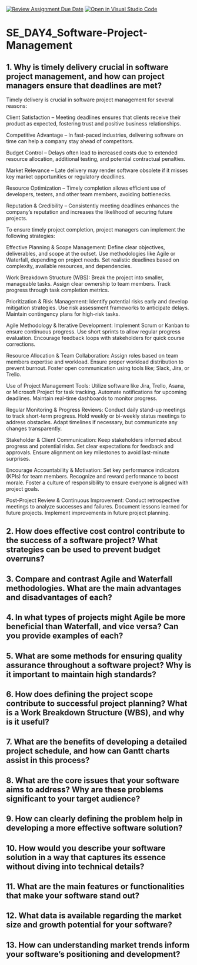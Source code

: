 [![Review Assignment Due Date](https://classroom.github.com/assets/deadline-readme-button-22041afd0340ce965d47ae6ef1cefeee28c7c493a6346c4f15d667ab976d596c.svg)](https://classroom.github.com/a/9pw6JKcu)
[![Open in Visual Studio Code](https://classroom.github.com/assets/open-in-vscode-2e0aaae1b6195c2367325f4f02e2d04e9abb55f0b24a779b69b11b9e10269abc.svg)](https://classroom.github.com/online_ide?assignment_repo_id=18485186&assignment_repo_type=AssignmentRepo)
# SE_DAY4_Software-Project-Management
## 1. Why is timely delivery crucial in software project management, and how can project managers ensure that deadlines are met?

Timely delivery is crucial in software project management for several reasons:

Client Satisfaction – Meeting deadlines ensures that clients receive their product as expected, fostering trust and positive business relationships.

Competitive Advantage – In fast-paced industries, delivering software on time can help a company stay ahead of competitors.

Budget Control – Delays often lead to increased costs due to extended resource allocation, additional testing, and potential contractual penalties.

Market Relevance – Late delivery may render software obsolete if it misses key market opportunities or regulatory deadlines.

Resource Optimization – Timely completion allows efficient use of developers, testers, and other team members, avoiding bottlenecks.

Reputation & Credibility – Consistently meeting deadlines enhances the company’s reputation and increases the likelihood of securing future projects.

To ensure timely project completion, project managers can implement the following strategies:

Effective Planning & Scope Management:
Define clear objectives, deliverables, and scope at the outset.
Use methodologies like Agile or Waterfall, depending on project needs.
Set realistic deadlines based on complexity, available resources, and dependencies.

Work Breakdown Structure (WBS):
Break the project into smaller, manageable tasks.
Assign clear ownership to team members.
Track progress through task completion metrics.

Prioritization & Risk Management:
Identify potential risks early and develop mitigation strategies.
Use risk assessment frameworks to anticipate delays.
Maintain contingency plans for high-risk tasks.

Agile Methodology & Iterative Development:
Implement Scrum or Kanban to ensure continuous progress.
Use short sprints to allow regular progress evaluation.
Encourage feedback loops with stakeholders for quick course corrections.

Resource Allocation & Team Collaboration:
Assign roles based on team members expertise and workload.
Ensure proper workload distribution to prevent burnout.
Foster open communication using tools like; Slack, Jira, or Trello.

Use of Project Management Tools:
Utilize software like Jira, Trello, Asana, or Microsoft Project for task tracking.
Automate notifications for upcoming deadlines.
Maintain real-time dashboards to monitor progress.

Regular Monitoring & Progress Reviews:
Conduct daily stand-up meetings to track short-term progress.
Hold weekly or bi-weekly status meetings to address obstacles.
Adapt timelines if necessary, but communicate any changes transparently.

Stakeholder & Client Communication:
Keep stakeholders informed about progress and potential risks.
Set clear expectations for feedback and approvals.
Ensure alignment on key milestones to avoid last-minute surprises.

Encourage Accountability & Motivation:
Set key performance indicators (KPIs) for team members.
Recognize and reward performance to boost morale.
Foster a culture of responsibility to ensure everyone is aligned with project goals.

Post-Project Review & Continuous Improvement:
Conduct retrospective meetings to analyze successes and failures.
Document lessons learned for future projects.
Implement improvements in future project planning.

## 2. How does effective cost control contribute to the success of a software project? What strategies can be used to prevent budget overruns?
## 3. Compare and contrast Agile and Waterfall methodologies. What are the main advantages and disadvantages of each?
## 4. In what types of projects might Agile be more beneficial than Waterfall, and vice versa? Can you provide examples of each?
## 5. What are some methods for ensuring quality assurance throughout a software project? Why is it important to maintain high standards?
## 6. How does defining the project scope contribute to successful project planning? What is a Work Breakdown Structure (WBS), and why is it useful?
## 7. What are the benefits of developing a detailed project schedule, and how can Gantt charts assist in this process?
## 8. What are the core issues that your software aims to address? Why are these problems significant to your target audience?
## 9. How can clearly defining the problem help in developing a more effective software solution?
## 10. How would you describe your software solution in a way that captures its essence without diving into technical details?
## 11. What are the main features or functionalities that make your software stand out?
## 12. What data is available regarding the market size and growth potential for your software?
## 13. How can understanding market trends inform your software’s positioning and development?
